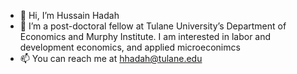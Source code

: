 - 👋 Hi, I’m Hussain Hadah
- 👀 I’m a post-doctoral fellow at Tulane University’s Department of Economics and Murphy Institute. I am interested in labor and development economics, and applied microeconimcs
- 📫 You can reach me at hhadah@tulane.edu

<!---
hhadah/hhadah is a ✨ special ✨ repository because its `README.md` (this file) appears on your GitHub profile.
You can click the Preview link to take a look at your changes.
--->
